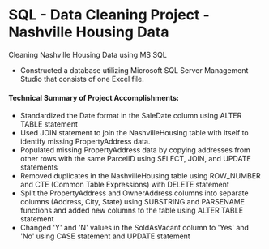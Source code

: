 
# SQL - Data Cleaning Project - Nashville Housing Data 

Cleaning Nashville Housing Data using MS SQL

- Constructed a database utilizing Microsoft SQL Server Management Studio that consists of one Excel file.


#### Technical Summary of Project Accomplishments:
- Standardized the Date format in the SaleDate column using ALTER TABLE statement
- Used JOIN statement to join the NashvilleHousing table with itself to identify missing PropertyAddress data. 
- Populated missing PropertyAddress data by copying addresses from other rows with the same ParcelID using SELECT, JOIN, and UPDATE statements
- Removed duplicates in the NashvilleHousing table using ROW_NUMBER and CTE (Common Table Expressions) with DELETE statement
- Split the PropertyAddress and OwnerAddress columns into separate columns (Address, City, State) using SUBSTRING and PARSENAME functions and added new columns to the table using ALTER TABLE statement
- Changed 'Y' and 'N' values in the SoldAsVacant column to 'Yes' and 'No' using CASE statement and UPDATE statement
